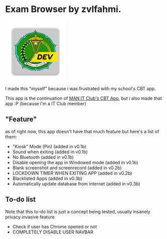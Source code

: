 # Exam Browser by zvlfahmi.

![nlogo](https://raw.githubusercontent.com/zvlfahmi/exambrowser/refs/heads/master/app/src/main/res/mipmap-xxxhdpi/ic_launcher.webp)

I made this "myself" because i was frustrated with my school's CBT app.

This app is the continuation of [MAN IT Club's CBT App](https://github.com/itclubmanmet/exambrowser-man), but i also made that app :P (because i'm a IT Club member)

## "Feature"
as of right now, this app doesn't have that much feature but here's a list of them:

- "Kiosk" Mode (Pin) (added in v0.1b)
- Sound when exiting (added in v0.1b)
- No Bluetooth (added in v0.1b)
- Disable opening the app in Windowed mode (added in v0.1b)
- Blank screenshot and screenrecord (added in v0.2b)
- LOCKDOWN TIMER WHEN EXITING APP (added in v0.2b)
- Blacklisted Apps (added in v0.3b)
- Automatically update database from internet (added in v0.3b)

## To-do list
Note that this to-do list is just a concept being tested, usually insanely privacy invasive feature
- Check if user has Chrome opened or not
- COMPLETELY DISABLE USER NAVBAR
